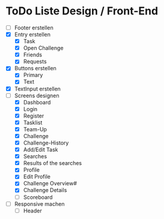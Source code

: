 # ToDo Liste Design / Front-End

- [ ] Footer erstellen
- [x] Entry erstellen
  - [x] Task
  - [x] Open Challenge
  - [x] Friends
  - [x] Requests
- [x] Buttons erstellen
  - [x] Primary
  - [x] Text
- [x] TextInput erstellen
- [ ] Screens designen
  - [x] Dashboard
  - [x] Login
  - [x] Register
  - [x] Tasklist
  - [x] Team-Up
  - [x] Challenge
  - [x] Challenge-History
  - [x] Add/Edit Task
  - [x] Searches
  - [x] Results of the searches
  - [x] Profile
  - [x] Edit Profile
  - [x] Challenge Overview#
  - [x] Challenge Details
  - [ ] Scoreboard
- [ ] Responsive machen
  - [ ] Header
